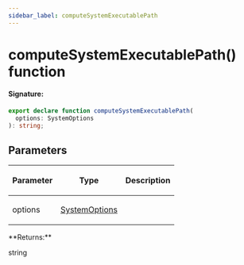 ```yaml
---
sidebar_label: computeSystemExecutablePath
---
```


# computeSystemExecutablePath() function

#### Signature:

```typescript
export declare function computeSystemExecutablePath(
  options: SystemOptions
): string;
```

## Parameters

<table><thead><tr><th>

Parameter

</th><th>

Type

</th><th>

Description

</th></tr></thead>
<tbody><tr><td>

options

</td><td>

[SystemOptions](./browsers.systemoptions.md)

</td><td>

</td></tr>
</tbody></table>
**Returns:**

string
